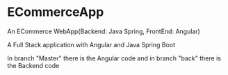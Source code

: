 # ECommerceApp
An ECommerce WebApp(Backend: Java Spring, FrontEnd: Angular)

A Full Stack application with Angular and Java Spring Boot 

In branch "Master" there is the Angular code and in branch "back" there is the Backend code
